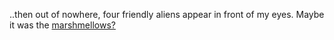 ..then out of nowhere, four friendly aliens appear in front of  my eyes. Maybe it was the [marshmellows?](https://s-media-cache-ak0.pinimg.com/236x/94/28/40/942840e47e5e197ffc0ad31188de3f8c.jpg)
